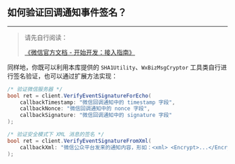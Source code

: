﻿## 如何验证回调通知事件签名？

---

> 请先自行阅读：
>
> [《微信官方文档 - 开始开发：接入指南》](https://developers.weixin.qq.com/doc/offiaccount/Basic_Information/Access_Overview.html)

同样地，你既可以利用本库提供的 `SHA1Utility`、`WxBizMsgCryptor` 工具类自行进行签名验证，也可以通过扩展方法实现：

```csharp
/* 验证微信服务器 */
bool ret = client.VerifyEventSignatureForEcho(
    callbackTimestamp: "微信回调通知中的 timestamp 字段",
    callbackNonce: "微信回调通知中的 nonce 字段",
    callbackSignature: "微信回调通知中的 signature 字段"
);

/* 验证安全模式下 XML 消息的签名 */
bool ret = client.VerifyEventSignatureFromXml(
    callbackXml: "微信公众平台发来的通知内容，形如：<xml> <Encrypt>...</Encrypt> </xml>"
);
```
